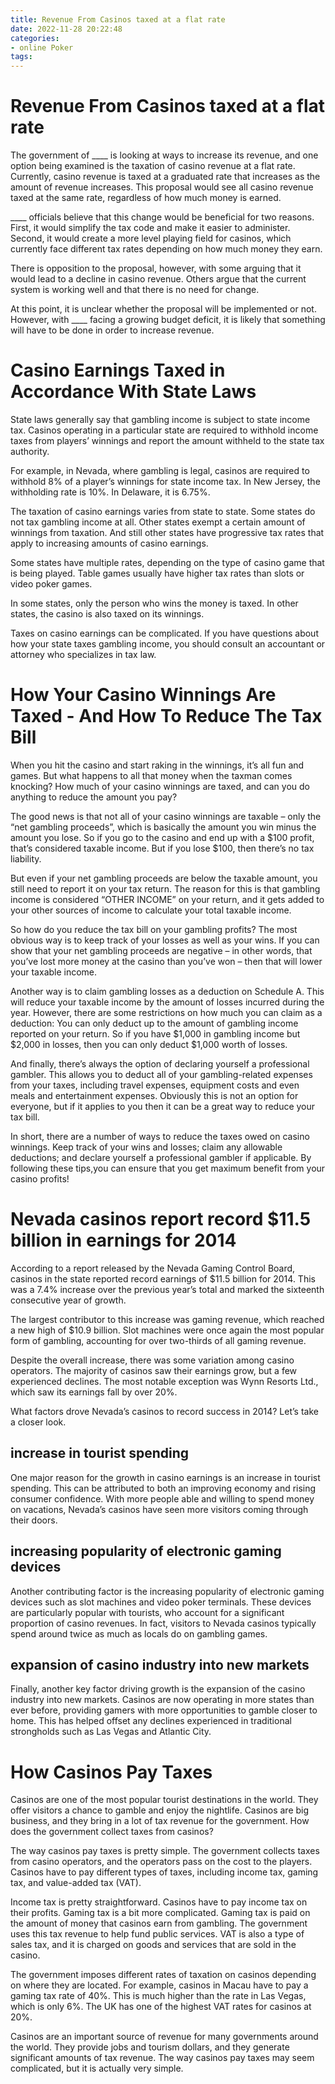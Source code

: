 ```yaml
---
title: Revenue From Casinos taxed at a flat rate
date: 2022-11-28 20:22:48
categories:
- online Poker
tags:
---
```



#  Revenue From Casinos taxed at a flat rate

The government of ____ is looking at ways to increase its revenue, and one option being examined is the taxation of casino revenue at a flat rate. Currently, casino revenue is taxed at a graduated rate that increases as the amount of revenue increases. This proposal would see all casino revenue taxed at the same rate, regardless of how much money is earned.

____ officials believe that this change would be beneficial for two reasons. First, it would simplify the tax code and make it easier to administer. Second, it would create a more level playing field for casinos, which currently face different tax rates depending on how much money they earn.

There is opposition to the proposal, however, with some arguing that it would lead to a decline in casino revenue. Others argue that the current system is working well and that there is no need for change.

At this point, it is unclear whether the proposal will be implemented or not. However, with ____ facing a growing budget deficit, it is likely that something will have to be done in order to increase revenue.

#  Casino Earnings Taxed in Accordance With State Laws

State laws generally say that gambling income is subject to state income tax. Casinos operating in a particular state are required to withhold income taxes from players’ winnings and report the amount withheld to the state tax authority.

For example, in Nevada, where gambling is legal, casinos are required to withhold 8% of a player’s winnings for state income tax. In New Jersey, the withholding rate is 10%. In Delaware, it is 6.75%.

The taxation of casino earnings varies from state to state. Some states do not tax gambling income at all. Other states exempt a certain amount of winnings from taxation. And still other states have progressive tax rates that apply to increasing amounts of casino earnings.

Some states have multiple rates, depending on the type of casino game that is being played. Table games usually have higher tax rates than slots or video poker games.

In some states, only the person who wins the money is taxed. In other states, the casino is also taxed on its winnings.

Taxes on casino earnings can be complicated. If you have questions about how your state taxes gambling income, you should consult an accountant or attorney who specializes in tax law.

#  How Your Casino Winnings Are Taxed - And How To Reduce The Tax Bill

When you hit the casino and start raking in the winnings, it’s all fun and games. But what happens to all that money when the taxman comes knocking? How much of your casino winnings are taxed, and can you do anything to reduce the amount you pay?

The good news is that not all of your casino winnings are taxable – only the “net gambling proceeds”, which is basically the amount you win minus the amount you lose. So if you go to the casino and end up with a $100 profit, that’s considered taxable income. But if you lose $100, then there’s no tax liability.

But even if your net gambling proceeds are below the taxable amount, you still need to report it on your tax return. The reason for this is that gambling income is considered “OTHER INCOME” on your return, and it gets added to your other sources of income to calculate your total taxable income.

So how do you reduce the tax bill on your gambling profits? The most obvious way is to keep track of your losses as well as your wins. If you can show that your net gambling proceeds are negative – in other words, that you’ve lost more money at the casino than you’ve won – then that will lower your taxable income.

Another way is to claim gambling losses as a deduction on Schedule A. This will reduce your taxable income by the amount of losses incurred during the year. However, there are some restrictions on how much you can claim as a deduction: You can only deduct up to the amount of gambling income reported on your return. So if you have $1,000 in gambling income but $2,000 in losses, then you can only deduct $1,000 worth of losses.

And finally, there’s always the option of declaring yourself a professional gambler. This allows you to deduct all of your gambling-related expenses from your taxes, including travel expenses, equipment costs and even meals and entertainment expenses. Obviously this is not an option for everyone, but if it applies to you then it can be a great way to reduce your tax bill.

In short, there are a number of ways to reduce the taxes owed on casino winnings. Keep track of your wins and losses; claim any allowable deductions; and declare yourself a professional gambler if applicable. By following these tips,you can ensure that you get maximum benefit from your casino profits!

#  Nevada casinos report record $11.5 billion in earnings for 2014

According to a report released by the Nevada Gaming Control Board, casinos in the state reported record earnings of $11.5 billion for 2014. This was a 7.4% increase over the previous year’s total and marked the sixteenth consecutive year of growth.

The largest contributor to this increase was gaming revenue, which reached a new high of $10.9 billion. Slot machines were once again the most popular form of gambling, accounting for over two-thirds of all gaming revenue.

Despite the overall increase, there was some variation among casino operators. The majority of casinos saw their earnings grow, but a few experienced declines. The most notable exception was Wynn Resorts Ltd., which saw its earnings fall by over 20%.

What factors drove Nevada’s casinos to record success in 2014? Let’s take a closer look.

## increase in tourist spending

One major reason for the growth in casino earnings is an increase in tourist spending. This can be attributed to both an improving economy and rising consumer confidence. With more people able and willing to spend money on vacations, Nevada’s casinos have seen more visitors coming through their doors.

## increasing popularity of electronic gaming devices

Another contributing factor is the increasing popularity of electronic gaming devices such as slot machines and video poker terminals. These devices are particularly popular with tourists, who account for a significant proportion of casino revenues. In fact, visitors to Nevada casinos typically spend around twice as much as locals do on gambling games.

## expansion of casino industry into new markets

Finally, another key factor driving growth is the expansion of the casino industry into new markets. Casinos are now operating in more states than ever before, providing gamers with more opportunities to gamble closer to home. This has helped offset any declines experienced in traditional strongholds such as Las Vegas and Atlantic City.

#  How Casinos Pay Taxes

Casinos are one of the most popular tourist destinations in the world. They offer visitors a chance to gamble and enjoy the nightlife. Casinos are big business, and they bring in a lot of tax revenue for the government. How does the government collect taxes from casinos?

The way casinos pay taxes is pretty simple. The government collects taxes from casino operators, and the operators pass on the cost to the players. Casinos have to pay different types of taxes, including income tax, gaming tax, and value-added tax (VAT).

Income tax is pretty straightforward. Casinos have to pay income tax on their profits. Gaming tax is a bit more complicated. Gaming tax is paid on the amount of money that casinos earn from gambling. The government uses this tax revenue to help fund public services. VAT is also a type of sales tax, and it is charged on goods and services that are sold in the casino.

The government imposes different rates of taxation on casinos depending on where they are located. For example, casinos in Macau have to pay a gaming tax rate of 40%. This is much higher than the rate in Las Vegas, which is only 6%. The UK has one of the highest VAT rates for casinos at 20%.

Casinos are an important source of revenue for many governments around the world. They provide jobs and tourism dollars, and they generate significant amounts of tax revenue. The way casinos pay taxes may seem complicated, but it is actually very simple.